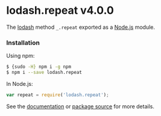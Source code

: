 # lodash.repeat v4.0.0

The [lodash](https://lodash.com/) method `_.repeat` exported as a [Node.js](https://nodejs.org/) module.

###  Installation

Using npm:
```bash
$ {sudo -H} npm i -g npm
$ npm i --save lodash.repeat
```

In Node.js:
```js
var repeat = require('lodash.repeat');
```

See the [documentation](https://lodash.com/docs#repeat) or [package source](https://github.com/lodash/lodash/blob/4.0.0-npm-packages/lodash.repeat) for more details.
